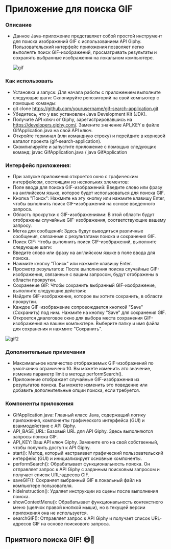 # Приложение для поиска GIF
### Описание
* Данное Java-приложение представляет собой простой инструмент для поиска изображений GIF с использованием API Giphy. Пользовательский интерфейс приложения позволяет легко выполнять поиск GIF-изображений, просматривать результаты и сохранять выбранные изображения на локальном компьютере.
  
   ![gif](https://github.com/IvanAnokhin/GifApplication/assets/119599047/5d91d577-2b23-4ebf-916a-f254d4a9d322)
### Как использовать
* Установка и запуск: Для начала работы с приложением выполните следующие шаги:
Склонируйте репозиторий на свой компьютер с помощью команды:
* git clone https://github.com/yourusername/gif-search-application.git
* Убедитесь, что у вас установлен Java Development Kit (JDK).
* Получите API ключ от Giphy, зарегистрировавшись на https://developers.giphy.com/. Замените значение API_KEY в файле GifApplication.java на свой API ключ.
* Откройте терминал (или командную строку) и перейдите в корневой каталог проекта (gif-search-application).
* Скомпилируйте и запустите приложение с помощью следующих команд: javac GifApplication.java / java GifApplication


### Интерфейс приложения: 
* При запуске приложения откроется окно с графическим интерфейсом, состоящим из нескольких элементов:
* Поле ввода для поиска GIF-изображений: Введите слово или фразу на английском языке, которое будет использоваться для поиска GIF.
* Кнопка "Поиск": Нажмите на эту кнопку или нажмите клавишу Enter, чтобы выполнить поиск GIF-изображений на основе введенного запроса.
* Область прокрутки с GIF-изображениями: В этой области будут отображены случайные GIF-изображения, соответствующие вашему запросу.
* Метка для сообщений: Здесь будут выводиться различные сообщения, связанные с результатами поиска и сохранения GIF.
* Поиск GIF: Чтобы выполнить поиск GIF-изображений, выполните следующие шаги:
* Введите слово или фразу на английском языке в поле ввода для поиска.
* Нажмите кнопку "Поиск" или нажмите клавишу Enter.
* Просмотр результатов: После выполнения поиска случайные GIF-изображения, связанные с вашим запросом, будут отображены в области прокрутки.
* Сохранение GIF: Чтобы сохранить выбранный GIF-изображение, выполните следующие действия:
* Найдите GIF-изображение, которое вы хотите сохранить, в области прокрутки.
* Каждое GIF-изображение сопровождается кнопкой "Save" (Сохранить) под ним. Нажмите на кнопку "Save" для сохранения GIF.
* Откроется диалоговое окно для выбора места сохранения GIF-изображения на вашем компьютере. Выберите папку и имя файла для сохранения и нажмите "Сохранить".

 ![gif2](https://github.com/IvanAnokhin/GifApplication/assets/119599047/c80561b7-3584-46e4-a4c6-f1b53025ba22)
### Дополнительные примечания
* Максимальное количество отображаемых GIF-изображений по умолчанию ограничено 10. Вы можете изменить это значение, изменив параметр limit в методе performSearch().
* Приложение отображает случайные GIF-изображения из результатов поиска. Вы можете изменить это поведение или добавить дополнительные опции поиска, если требуется.

### Компоненты приложения
* GifApplication.java: Главный класс Java, содержащий логику приложения, компоненты графического интерфейса (GUI) и взаимодействие с API Giphy.
* API_BASE_URL: Базовый URL для API Giphy. Здесь выполняются запросы поиска GIF.
* API_KEY: Ваш API ключ Giphy. Замените его на свой собственный, чтобы получить доступ к API Giphy.
* start(): Метод, который настраивает графический пользовательский интерфейс (GUI) и инициализирует основные компоненты.
* performSearch(): Обрабатывает функциональность поиска. Он отправляет запрос к API Giphy с заданным поисковым запросом и получает список URL-адресов GIF.
* saveGIF(): Сохраняет выбранный GIF в локальный файл на компьютере пользователя.
* hideInstruction(): Удаляет инструкции из сцены после выполнения поиска.
* showContextMenu(): Обрабатывает функциональность контекстного меню (щелчок правой кнопкой мыши), но в текущей версии приложения она не используется.
* searchGIF(): Отправляет запрос к API Giphy и получает список URL-адресов GIF на основе поискового запроса.

## Приятного поиска GIF! 😄🎉

